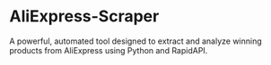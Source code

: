 # AliExpress-Scraper
A powerful, automated tool designed to extract and analyze winning products from AliExpress using Python and RapidAPI.
